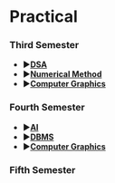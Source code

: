 # Practical
### Third Semester
* ▶️[**DSA**](https://github.com/Utshav-paudel/CSIT-Pracitcal/tree/0c29006211771a02380e54113b14838487f33e00/1.Third_semester/DSA)
* ▶️[**Numerical Method**](https://github.com/Utshav-paudel/CSIT-Pracitcal/tree/30846cf9e2847c727f5c1dfdc5c30e996f76a7e6/1.Third_semester/Numerical%20Method)
* ▶️[**Computer Graphics**](https://github.com/Utshav-paudel/CSIT-Pracitcal/tree/e035ba420f8246c606229086b8ed05f0c1e2e92c/1.Third_semester/Computer%20graphics)


### Fourth Semester
* ▶️[**AI**](https://github.com/Utshav-paudel/CSIT-Pracitcal/tree/151050adc8a8a3ee3682f35f6115a9a9c736ce66/2.Fourth_semester/AI)
* ▶️[**DBMS**](https://github.com/Utshav-paudel/CSIT-Pracitcal/tree/151050adc8a8a3ee3682f35f6115a9a9c736ce66/2.Fourth_semester/DBMS)
* ▶️[**Computer Graphics**](https://github.com/Utshav-paudel/CSIT-Pracitcal/tree/151050adc8a8a3ee3682f35f6115a9a9c736ce66/2.Fourth_semester/TOC)


### Fifth Semester
